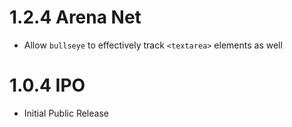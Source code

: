 # 1.2.4 Arena Net

- Allow `bullseye` to effectively track `<textarea>` elements as well

# 1.0.4 IPO

- Initial Public Release
